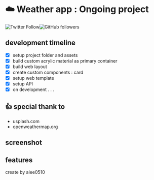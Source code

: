 # :cloud: Weather app : Ongoing project 
![Twitter Follow](https://img.shields.io/twitter/follow/a_lee0510?style=social)![GitHub followers](https://img.shields.io/github/followers/alee0510?style=social)


## development timeline
- [x] setup project folder and assets
- [x] build custom acrylic material as primary container
- [x] build web layout
- [x] create custom components : card
- [x] setup web template
- [x] setup API
- [x] on development . . .

## :thumbsup: special thank to
- usplash.com
- openweathermap.org

## screenshot

## features
create by alee0510
